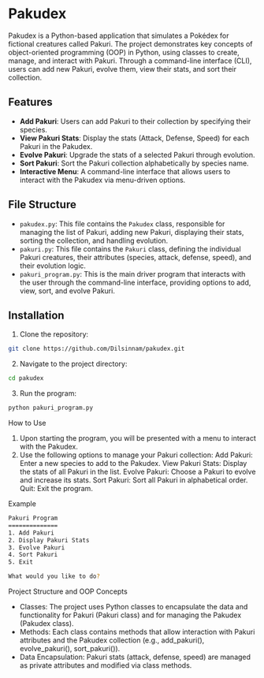 # Pakudex

Pakudex is a Python-based application that simulates a Pokédex for fictional creatures called Pakuri. The project demonstrates key concepts of object-oriented programming (OOP) in Python, using classes to create, manage, and interact with Pakuri. Through a command-line interface (CLI), users can add new Pakuri, evolve them, view their stats, and sort their collection.

## Features

- **Add Pakuri**: Users can add Pakuri to their collection by specifying their species.
- **View Pakuri Stats**: Display the stats (Attack, Defense, Speed) for each Pakuri in the Pakudex.
- **Evolve Pakuri**: Upgrade the stats of a selected Pakuri through evolution.
- **Sort Pakuri**: Sort the Pakuri collection alphabetically by species name.
- **Interactive Menu**: A command-line interface that allows users to interact with the Pakudex via menu-driven options.

## File Structure

- `pakudex.py`: This file contains the `Pakudex` class, responsible for managing the list of Pakuri, adding new Pakuri, displaying their stats, sorting the collection, and handling evolution.
- `pakuri.py`: This file contains the `Pakuri` class, defining the individual Pakuri creatures, their attributes (species, attack, defense, speed), and their evolution logic.
- `pakuri_program.py`: This is the main driver program that interacts with the user through the command-line interface, providing options to add, view, sort, and evolve Pakuri.

## Installation

1. Clone the repository:
```bash
git clone https://github.com/Dilsinnam/pakudex.git
```

2. Navigate to the project directory:
```bash
cd pakudex
```

3. Run the program:
```bash
python pakuri_program.py
```

How to Use

1. Upon starting the program, you will be presented with a menu to interact with the Pakudex.
2. Use the following options to manage your Pakuri collection:
    Add Pakuri: Enter a new species to add to the Pakudex.
    View Pakuri Stats: Display the stats of all Pakuri in the list.
    Evolve Pakuri: Choose a Pakuri to evolve and increase its stats.
    Sort Pakuri: Sort all Pakuri in alphabetical order.
    Quit: Exit the program.

Example
```bash
Pakuri Program
==============
1. Add Pakuri
2. Display Pakuri Stats
3. Evolve Pakuri
4. Sort Pakuri
5. Exit

What would you like to do? 
```

Project Structure and OOP Concepts
- Classes: The project uses Python classes to encapsulate the data and functionality for Pakuri (Pakuri class) and for managing the Pakudex (Pakudex class).
- Methods: Each class contains methods that allow interaction with Pakuri attributes and the Pakudex collection (e.g., add_pakuri(), evolve_pakuri(), sort_pakuri()).
- Data Encapsulation: Pakuri stats (attack, defense, speed) are managed as private attributes and modified via class methods.